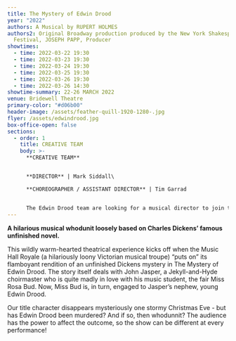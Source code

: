 ```yaml
---
title: The Mystery of Edwin Drood
year: "2022"
authors: A Musical by RUPERT HOLMES
authors2: Original Broadway production produced by the New York Shakespeare
  Festival, JOSEPH PAPP, Producer
showtimes:
  - time: 2022-03-22 19:30
  - time: 2022-03-23 19:30
  - time: 2022-03-24 19:30
  - time: 2022-03-25 19:30
  - time: 2022-03-26 19:30
  - time: 2022-03-26 14:30
showtime-summary: 22-26 MARCH 2022
venue: Bridewell Theatre
primary-color: "#d06b00"
header-image: /assets/feather-quill-1920-1280-.jpg
flyer: /assets/edwindrood.jpg
box-office-open: false
sections:
  - order: 1
    title: CREATIVE TEAM
    body: >-
      **CREATIVE TEAM**


      **DIRECTOR** | Mark Siddall\

      **CHOREOGRAPHER / ASSISTANT DIRECTOR** | Tim Garrad


      The Edwin Drood team are looking for a musical director to join the production. If you're interested, please email edwin.drood@sedos.co.uk
---
```

**A hilarious musical whodunit loosely based on Charles Dickens’ famous unfinished novel.**

This wildly warm-hearted theatrical experience kicks off when the Music Hall Royale (a hilariously loony Victorian musical troupe) “puts on” its flamboyant rendition of an unfinished Dickens mystery in The Mystery of Edwin Drood. The story itself deals with John Jasper, a Jekyll-and-Hyde choirmaster who is quite madly in love with his music student, the fair Miss Rosa Bud. Now, Miss Bud is, in turn, engaged to Jasper’s nephew, young Edwin Drood. 

Our title character disappears mysteriously one stormy Christmas Eve - but has Edwin Drood been murdered? And if so, then whodunnit? The audience has the power to affect the outcome, so the show can be different at every performance!